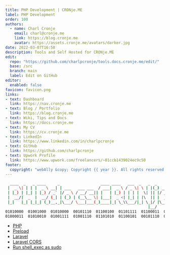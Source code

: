 ```yaml
---
title: PHP Development | CRONje.ME
label: PHP Development
order: 100
authors:
  - name: Charl Cronje
    email: charl@cronje.me
    link: https://blog.cronje.me
    avatar: https://assets.cronje.me/avatars/darker.jpg
date: 2022-03-07T16:58
description: Tools and Self Hosted for CRONje.ME
edit:
  repo: "https://github.com/charlpcronje/tools.docs.cronje.me/edit/"
  base: /src
  branch: main
  label: Edit on GitHub
editor:
  enabled: false
favicon: favicon.png
links:
- text: Dashboard
  link: https://nav.cronje.me
- text: Blog / Portfolio
  link: https://blog.cronje.me
- text: Wiki, Tips and Docs 
  link: https://docs.cronje.me
- text: My CV
  link: https://cv.cronje.me
- text: LinkedIn
  link: https://www.linkedin.com/in/charlpcronje
- text: GitHub
  link: https://github.com/charlpcronje
- text: Upwork Profile
  link: https://www.upwork.com/freelancers/~01ccb1439024ec9c50
footer:
  copyright: "webAlly &copy; Copyright {{ year }}. All rights reserved."
---
```

<script type="text/javascript">(function(w,s){var e=document.createElement("script");e.type="text/javascript";e.async=true;e.src="https://cdn.pagesense.io/js/webally/f2527eebee974243853bcd47b32631f4.js";var x=document.getElementsByTagName("script")[0];x.parentNode.insertBefore(e,x);})(window,"script");</script>
```sh
  ____  _   _ ____     _                  ____ ____   ___  _   _  _        __  __ _____ 
 |  _ \| | | |  _ \ __| | ___   ___ ___  / ___|  _ \ / _ \| \ | |(_) ___  |  \/  | ____|
 | |_) | |_| | |_) / _` |/ _ \ / __/ __|| |   | |_) | | | |  \| || |/ _ \ | |\/| |  _|  
 |  __/|  _  |  __/ (_| | (_) | (__\__ \| |___|  _ <| |_| | |\  || |  __/_| |  | | |___ 
 |_|   |_| |_|_| (_)__,_|\___/ \___|___(_)____|_| \_\\___/|_| \_|/ |\___(_)_|  |_|_____|
                                                               |__/                      
01010000  01001000  01010000  00101110  01100100  01101111  01100011  01110011  00101110 
01000011  01010010  01001111  01001110  01101010  01100101  00101110  01001101  01000101                                
```

- [PHP](./php/README.md)
- [Preload](./php/preload.md)
- [Laravel](./php/laravel/README.md)
- [Laravel CORS](./php/laravel/cors.md)
- [Run shell_exec as sudo](./php/shellExec/README.md)